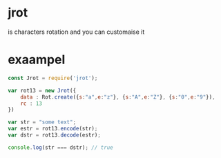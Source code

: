 # jrot

is characters rotation and you can customaise it 

# exaampel

```js
const Jrot = require('jrot');

var rot13 = new Jrot({
    data : Rot.create({s:"a",e:"z"}, {s:"A",e:"Z"}, {s:"0",e:"9"}),
    rc : 13
})

var str = "some text";
var estr = rot13.encode(str);
var dstr = rot13.decode(estr);

console.log(str === dstr); // true

```

